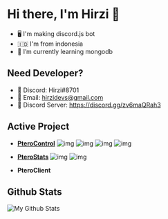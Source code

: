# Hi there, I'm Hirzi 👋

- 🖥️ I'm making discord.js bot
- 🇮🇩 I'm from indonesia
- 🌱 I’m currently learning mongodb

## Need Developer?

- 💬 Discord: Hirzi#8701
- 💬 Email: hirzidevs@gmail.com
- 💬 Discord Server: https://discord.gg/zv6maQRah3

## Active Project

- [**PteroControl**](https://github.com/HirziDevs/PteroControl)
![img](https://media.discordapp.net/attachments/796243715014131714/857837120252411904/20210625_111805.jpg)
![img](https://media.discordapp.net/attachments/858987249218486274/858998561395834880/IMG_20210628_161250.jpg)
![img](https://media.discordapp.net/attachments/858987249218486274/858998561152827402/Screenshot_2021-06-28-16-13-21-29_572064f74bd5f9fa804b05334aa4f912.jpg)
![img](https://media.discordapp.net/attachments/858987249218486274/858998561643036682/IMG_20210628_161217.jpg)

- [**PteroStats**](https://github.com/HirziDevs/PteroStats)
![img](https://media.discordapp.net/attachments/796259732683227157/861126504246411264/20210704_130856.jpg)
![img](https://media.discordapp.net/attachments/586738538448420881/866624597171372032/IMG_20210719_171633.jpg)

- **PteroClient**

## Github Stats
![My Github Stats](https://github-readme-stats.vercel.app/api?username=HirziDevs&show_icons=true&theme=algolia)


<!--
**HirziRDev/HirziRDev** is a ✨ _special_ ✨ repository because its `README.md` (this file) appears on your GitHub profile.

Here are some ideas to get you started:

- 🔭 I’m currently working on ...
- 🌱 I’m currently learning ...
- 👯 I’m looking to collaborate on ...
- 🤔 I’m looking for help with ...
- 💬 Ask me about ...
- 📫 How to reach me: ...
- 😄 Pronouns: ...
- ⚡ Fun fact: ...
-->
